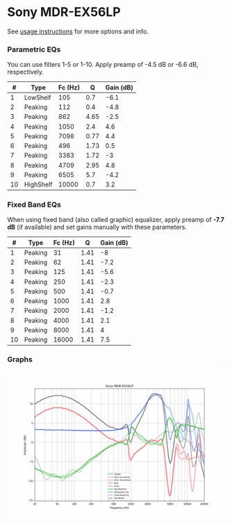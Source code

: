 # Sony MDR-EX56LP
See [usage instructions](https://github.com/jaakkopasanen/AutoEq#usage) for more options and info.

### Parametric EQs
You can use filters 1-5 or 1-10. Apply preamp of -4.5 dB or -6.6 dB, respectively.

|   # | Type      |   Fc (Hz) |    Q |   Gain (dB) |
|-----|-----------|-----------|------|-------------|
|   1 | LowShelf  |       105 | 0.7  |        -6.1 |
|   2 | Peaking   |       112 | 0.4  |        -4.8 |
|   3 | Peaking   |       862 | 4.65 |        -2.5 |
|   4 | Peaking   |      1050 | 2.4  |         4.6 |
|   5 | Peaking   |      7098 | 0.77 |         4.4 |
|   6 | Peaking   |       496 | 1.73 |         0.5 |
|   7 | Peaking   |      3383 | 1.72 |        -3   |
|   8 | Peaking   |      4709 | 2.95 |         4.8 |
|   9 | Peaking   |      6505 | 5.7  |        -4.2 |
|  10 | HighShelf |     10000 | 0.7  |         3.2 |

### Fixed Band EQs
When using fixed band (also called graphic) equalizer, apply preamp of **-7.7 dB** (if available) and set gains manually with these parameters.

|   # | Type    |   Fc (Hz) |    Q |   Gain (dB) |
|-----|---------|-----------|------|-------------|
|   1 | Peaking |        31 | 1.41 |        -8   |
|   2 | Peaking |        62 | 1.41 |        -7.2 |
|   3 | Peaking |       125 | 1.41 |        -5.6 |
|   4 | Peaking |       250 | 1.41 |        -2.3 |
|   5 | Peaking |       500 | 1.41 |        -0.7 |
|   6 | Peaking |      1000 | 1.41 |         2.8 |
|   7 | Peaking |      2000 | 1.41 |        -1.2 |
|   8 | Peaking |      4000 | 1.41 |         2.1 |
|   9 | Peaking |      8000 | 1.41 |         4   |
|  10 | Peaking |     16000 | 1.41 |         7.5 |

### Graphs
![](./Sony%20MDR-EX56LP.png)
